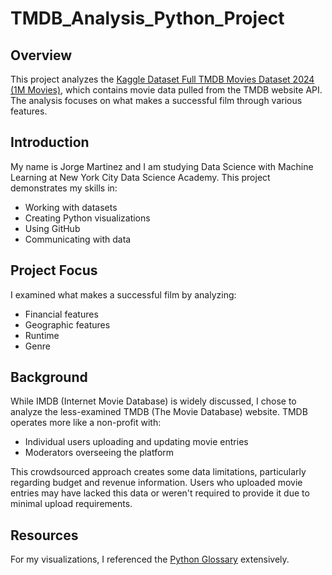 # TMDB_Analysis_Python_Project

## Overview

This project analyzes the [Kaggle Dataset Full TMDB Movies Dataset 2024 (1M Movies)](https://www.kaggle.com/datasets/asaniczka/tmdb-movies-dataset-2023-930k-movies), which contains movie data pulled from the TMDB website API. The analysis focuses on what makes a successful film through various features.

## Introduction

My name is Jorge Martinez and I am studying Data Science with Machine Learning at New York City Data Science Academy. 
This project demonstrates my skills in:

- Working with datasets
- Creating Python visualizations
- Using GitHub
- Communicating with data

## Project Focus

I examined what makes a successful film by analyzing:

- Financial features
- Geographic features
- Runtime
- Genre

## Background

While IMDB (Internet Movie Database) is widely discussed, I chose to analyze the less-examined TMDB (The Movie Database) website. TMDB operates more like a non-profit with:

- Individual users uploading and updating movie entries
- Moderators overseeing the platform

This crowdsourced approach creates some data limitations, particularly regarding budget and revenue information. Users who uploaded movie entries may have lacked this data or weren't required to provide it due to minimal upload requirements.

## Resources

For my visualizations, I referenced the [Python Glossary](https://python-graph-gallery.com/) extensively.